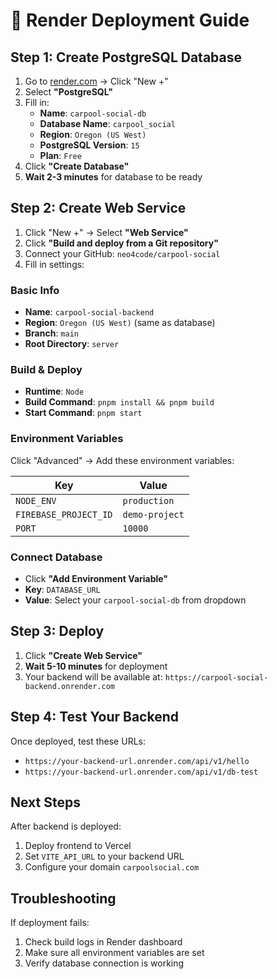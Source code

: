 # 🚀 Render Deployment Guide

## Step 1: Create PostgreSQL Database

1. Go to [render.com](https://render.com) → Click "New +"
2. Select **"PostgreSQL"**
3. Fill in:
   - **Name**: `carpool-social-db`
   - **Database Name**: `carpool_social`
   - **Region**: `Oregon (US West)`
   - **PostgreSQL Version**: `15`
   - **Plan**: `Free`
4. Click **"Create Database"**
5. **Wait 2-3 minutes** for database to be ready

## Step 2: Create Web Service

1. Click "New +" → Select **"Web Service"**
2. Click **"Build and deploy from a Git repository"**
3. Connect your GitHub: `neo4code/carpool-social`
4. Fill in settings:

### Basic Info
- **Name**: `carpool-social-backend`
- **Region**: `Oregon (US West)` (same as database)
- **Branch**: `main`
- **Root Directory**: `server`

### Build & Deploy
- **Runtime**: `Node`
- **Build Command**: `pnpm install && pnpm build`
- **Start Command**: `pnpm start`

### Environment Variables
Click "Advanced" → Add these environment variables:

| Key | Value |
|-----|-------|
| `NODE_ENV` | `production` |
| `FIREBASE_PROJECT_ID` | `demo-project` |
| `PORT` | `10000` |

### Connect Database
- Click **"Add Environment Variable"**
- **Key**: `DATABASE_URL`
- **Value**: Select your `carpool-social-db` from dropdown

## Step 3: Deploy

1. Click **"Create Web Service"**
2. **Wait 5-10 minutes** for deployment
3. Your backend will be available at: `https://carpool-social-backend.onrender.com`

## Step 4: Test Your Backend

Once deployed, test these URLs:
- `https://your-backend-url.onrender.com/api/v1/hello`
- `https://your-backend-url.onrender.com/api/v1/db-test`

## Next Steps

After backend is deployed:
1. Deploy frontend to Vercel
2. Set `VITE_API_URL` to your backend URL
3. Configure your domain `carpoolsocial.com`

## Troubleshooting

If deployment fails:
1. Check build logs in Render dashboard
2. Make sure all environment variables are set
3. Verify database connection is working
